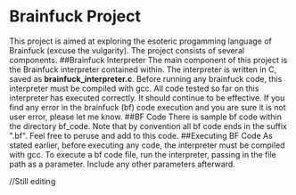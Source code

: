 # Brainfuck Project
This project is aimed at exploring the esoteric progamming language of Brainfuck (excuse the vulgarity). The project consists of several components.
##Brainfuck Interpreter
The main component of this project is the Brainfuck interpreter contained within. The interpreter is written in C, saved as **brainfuck_interpreter.c**.
Before running any brainfuck code, this interpreter must be compiled with gcc. All code tested so far on this interpreter has executed correctly. It
should continue to be effective. If you find any error in the brainfuck (bf) code execution and you are sure it is not user error, please let me know.
##BF Code
There is sample bf code within the directory bf_code. Note that by convention all bf code ends in the suffix ".bf". Feel free to peruse and add
to this code.
##Executing BF Code
As stated earlier, before executing any code, the interpreter must be compiled with gcc. To execute a bf code file, run the interpreter, passing
in the file path as a parameter. Include any other parameters afterward.

//Still editing
